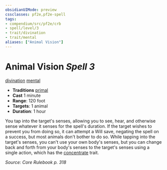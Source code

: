```yaml
---
obsidianUIMode: preview
cssclasses: pf2e,pf2e-spell
tags:
- compendium/src/pf2e/crb
- spell/level/3
- trait/divination
- trait/mental
aliases: ["Animal Vision"]
---
```

# Animal Vision *Spell 3*   
[divination](rules/traits/divination.md "Divination School Trait")  [mental](rules/traits/mental.md "Mental Effect Trait")  

- **Traditions** [primal](rules/traits/primal.md "Primal Tradition Trait")
- **Cast** 1 minute 
- **Range**: 120 foot
- **Targets**: 1 animal
- **Duration**: 1 hour

You tap into the target's senses, allowing you to see, hear, and otherwise sense whatever it senses for the spell's duration. If the target wishes to prevent you from doing so, it can attempt a Will save, negating the spell on a success, but most animals don't bother to do so. While tapping into the target's senses, you can't use your own body's senses, but you can change back and forth from your body's senses to the target's senses using a single action, which has the [concentrate](rules/traits/concentrate.md "Concentrate Action & Ability Trait") trait.

*Source: Core Rulebook p. 318*